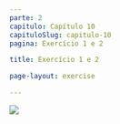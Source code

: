 ```yaml
---
parte: 2
capitulo: Capítulo 10
capituloSlug: capitulo-10
pagina: Exercício 1 e 2

title: Exercício 1 e 2

page-layout: exercise

---
```


<img src="{{site.baseurl}}/assets/graphics/content/2_3_1_1_1.png"/>
